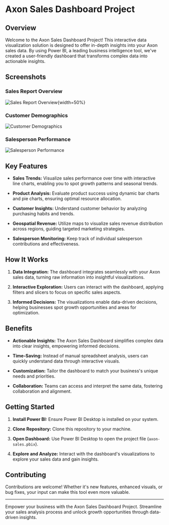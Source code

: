 # Axon Sales Dashboard Project

## Overview

Welcome to the Axon Sales Dashboard Project! This interactive data visualization solution is designed to offer in-depth insights into your Axon sales data. By using Power BI, a leading business intelligence tool, we've created a user-friendly dashboard that transforms complex data into actionable insights.

## Screenshots

### Sales Report Overview
![Sales Report Overview](https://github.com/karthiknair-19/Axon-sales-Power-bi-project/assets/124065232/56009ee4-230e-412e-ba53-67eb18b381bf){width=50%}

### Customer Demographics
![Customer Demographics](https://github.com/karthiknair-19/Axon-sales-Power-bi-project/assets/124065232/7eaf66c9-6512-4ed9-8dc8-a4f1157fbcdc)

### Salesperson Performance
![Salesperson Performance](https://github.com/karthiknair-19/Axon-sales-Power-bi-project/assets/124065232/3c848304-9d54-4a84-8c9e-22f78fe10381)
## Key Features

- **Sales Trends:** Visualize sales performance over time with interactive line charts, enabling you to spot growth patterns and seasonal trends.

- **Product Analysis:** Evaluate product success using dynamic bar charts and pie charts, ensuring optimal resource allocation.

- **Customer Insights:** Understand customer behavior by analyzing purchasing habits and trends.

- **Geospatial Revenue:** Utilize maps to visualize sales revenue distribution across regions, guiding targeted marketing strategies.

- **Salesperson Monitoring:** Keep track of individual salesperson contributions and effectiveness.

## How It Works

1. **Data Integration:** The dashboard integrates seamlessly with your Axon sales data, turning raw information into insightful visualizations.

2. **Interactive Exploration:** Users can interact with the dashboard, applying filters and slicers to focus on specific sales aspects.

3. **Informed Decisions:** The visualizations enable data-driven decisions, helping businesses spot growth opportunities and areas for optimization.

## Benefits

- **Actionable Insights:** The Axon Sales Dashboard simplifies complex data into clear insights, empowering informed decisions.

- **Time-Saving:** Instead of manual spreadsheet analysis, users can quickly understand data through interactive visuals.

- **Customization:** Tailor the dashboard to match your business's unique needs and priorities.

- **Collaboration:** Teams can access and interpret the same data, fostering collaboration and alignment.

## Getting Started

1. **Install Power BI:** Ensure Power BI Desktop is installed on your system.

2. **Clone Repository:** Clone this repository to your machine.

3. **Open Dashboard:** Use Power BI Desktop to open the project file (`axon-sales.pbix`).

5. **Explore and Analyze:** Interact with the dashboard's visualizations to explore your sales data and gain insights.

## Contributing

Contributions are welcome! Whether it's new features, enhanced visuals, or bug fixes, your input can make this tool even more valuable.

---

Empower your business with the Axon Sales Dashboard Project. Streamline your sales analysis process and unlock growth opportunities through data-driven insights.
